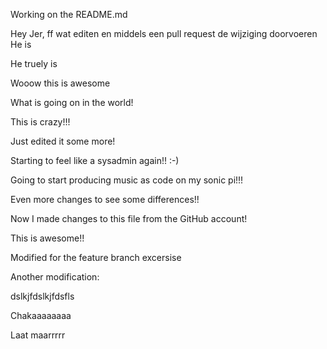 Working on the README.md

Hey Jer, ff wat editen en middels een pull request de wijziging doorvoeren 
He is

He truely is

Wooow this is awesome


What is going on in the world!



This is crazy!!!



Just edited it some more!

Starting to feel like a sysadmin again!! :-)





Going to start producing music as code on my sonic pi!!!


Even more changes to see some differences!!



Now I made changes to this file from the GitHub account!

This is awesome!!


Modified for the feature branch excersise

Another modification:

dslkjfdslkjfdsfls


Chakaaaaaaaa

Laat maarrrrr

